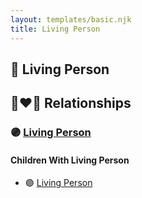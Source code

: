 ```yaml
---
layout: templates/basic.njk
title: Living Person
---
```

## 🔵 Living Person

## 👩‍❤️‍👨 Relationships

### 🟣 [Living Person](/people/9/9854708)

#### Children With Living Person
* 🟣 [Living Person](/people/9/95526608)